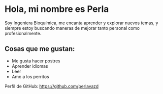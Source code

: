 # Hola, mi nombre es Perla

Soy Ingeniera Bioquímica, me encanta aprender y explorar nuevos temas, y siempre estoy buscando maneras de mejorar tanto personal como profesionalmente.

## Cosas que me gustan:
- Me gusta hacer postres
- Aprender idiomas
- Leer
- Amo a los perritos

Perfil de GitHub: https://github.com/perlavazd